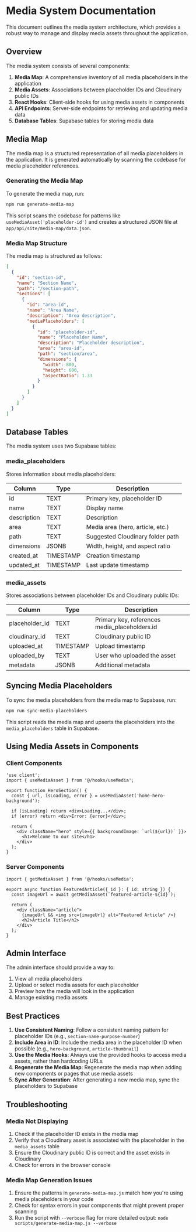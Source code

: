 # Media System Documentation

This document outlines the media system architecture, which provides a robust way to manage and display media assets throughout the application.

## Overview

The media system consists of several components:

1. **Media Map**: A comprehensive inventory of all media placeholders in the application
2. **Media Assets**: Associations between placeholder IDs and Cloudinary public IDs
3. **React Hooks**: Client-side hooks for using media assets in components
4. **API Endpoints**: Server-side endpoints for retrieving and updating media data
5. **Database Tables**: Supabase tables for storing media data

## Media Map

The media map is a structured representation of all media placeholders in the application. It is generated automatically by scanning the codebase for media placeholder references.

### Generating the Media Map

To generate the media map, run:

```bash
npm run generate-media-map
```

This script scans the codebase for patterns like `useMediaAsset('placeholder-id')` and creates a structured JSON file at `app/api/site/media-map/data.json`.

### Media Map Structure

The media map is structured as follows:

```json
[
  {
    "id": "section-id",
    "name": "Section Name",
    "path": "/section-path",
    "sections": [
      {
        "id": "area-id",
        "name": "Area Name",
        "description": "Area description",
        "mediaPlaceholders": [
          {
            "id": "placeholder-id",
            "name": "Placeholder Name",
            "description": "Placeholder description",
            "area": "area-id",
            "path": "section/area",
            "dimensions": {
              "width": 800,
              "height": 600,
              "aspectRatio": 1.33
            }
          }
        ]
      }
    ]
  }
]
```

## Database Tables

The media system uses two Supabase tables:

### media_placeholders

Stores information about media placeholders:

| Column      | Type      | Description                       |
|-------------|-----------|-----------------------------------|
| id          | TEXT      | Primary key, placeholder ID       |
| name        | TEXT      | Display name                      |
| description | TEXT      | Description                       |
| area        | TEXT      | Media area (hero, article, etc.)  |
| path        | TEXT      | Suggested Cloudinary folder path  |
| dimensions  | JSONB     | Width, height, and aspect ratio   |
| created_at  | TIMESTAMP | Creation timestamp                |
| updated_at  | TIMESTAMP | Last update timestamp             |

### media_assets

Stores associations between placeholder IDs and Cloudinary public IDs:

| Column               | Type      | Description                     |
|----------------------|-----------|---------------------------------|
| placeholder_id       | TEXT      | Primary key, references media_placeholders.id |
| cloudinary_id        | TEXT      | Cloudinary public ID            |
| uploaded_at          | TIMESTAMP | Upload timestamp                |
| uploaded_by          | TEXT      | User who uploaded the asset     |
| metadata             | JSONB     | Additional metadata             |

## Syncing Media Placeholders

To sync the media placeholders from the media map to Supabase, run:

```bash
npm run sync-media-placeholders
```

This script reads the media map and upserts the placeholders into the `media_placeholders` table in Supabase.

## Using Media Assets in Components

### Client Components

```tsx
'use client';
import { useMediaAsset } from '@/hooks/useMedia';

export function HeroSection() {
  const { url, isLoading, error } = useMediaAsset('home-hero-background');
  
  if (isLoading) return <div>Loading...</div>;
  if (error) return <div>Error: {error}</div>;
  
  return (
    <div className="hero" style={{ backgroundImage: `url(${url})` }}>
      <h1>Welcome to our site</h1>
    </div>
  );
}
```

### Server Components

```tsx
import { getMediaAsset } from '@/hooks/useMedia';

export async function FeaturedArticle({ id }: { id: string }) {
  const imageUrl = await getMediaAsset(`featured-article-${id}`);
  
  return (
    <div className="article">
      {imageUrl && <img src={imageUrl} alt="Featured Article" />}
      <h2>Article Title</h2>
    </div>
  );
}
```

## Admin Interface

The admin interface should provide a way to:

1. View all media placeholders
2. Upload or select media assets for each placeholder
3. Preview how the media will look in the application
4. Manage existing media assets

## Best Practices

1. **Use Consistent Naming**: Follow a consistent naming pattern for placeholder IDs (e.g., `section-name-purpose-number`)
2. **Include Area in ID**: Include the media area in the placeholder ID when possible (e.g., `hero-background`, `article-thumbnail`)
3. **Use the Media Hooks**: Always use the provided hooks to access media assets, rather than hardcoding URLs
4. **Regenerate the Media Map**: Regenerate the media map when adding new components or pages that use media assets
5. **Sync After Generation**: After generating a new media map, sync the placeholders to Supabase

## Troubleshooting

### Media Not Displaying

1. Check if the placeholder ID exists in the media map
2. Verify that a Cloudinary asset is associated with the placeholder in the `media_assets` table
3. Ensure the Cloudinary public ID is correct and the asset exists in Cloudinary
4. Check for errors in the browser console

### Media Map Generation Issues

1. Ensure the patterns in `generate-media-map.js` match how you're using media placeholders in your code
2. Check for syntax errors in your components that might prevent proper scanning
3. Run the script with `--verbose` flag for more detailed output: `node scripts/generate-media-map.js --verbose` 